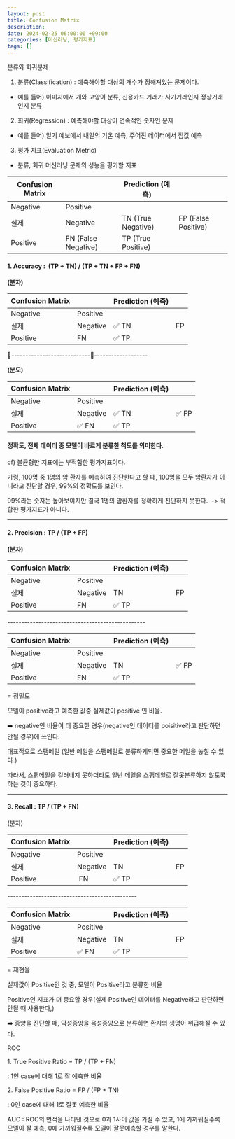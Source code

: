 ```yaml
---
layout: post
title: Confusion Matrix
description:
date: 2024-02-25 06:00:00 +09:00
categories: [머신러닝, 평가지표]
tags: []
---
```


분류와 회귀분제

1. 분류(Classification) : 예측해야할 대상의 개수가 정해져있는 문제이다.

- 예를 들어) 이미지에서 개와 고양이 분류, 신용카드 거래가 사기거래인지 정상거래인지 분류

2. 회귀(Regression) : 예측해야할 대상이 연속적인 숫자인 문제

- 예를 들어) 일기 예보에서 내일의 기온 예측, 주어진 데이터에서 집값 예측

3. 평가 지표(Evaluation Metric)

- 분류, 회귀 머신러닝 문제의 성능을 평가할 지표

| Confusion Matrix |                     | Prediction (예측)  |                     |
| ---------------- | ------------------- | ------------------ | ------------------- |
| Negative         | Positive            |
| 실제             | Negative            | TN (True Negative) | FP (False Positive) |
| Positive         | FN (False Negative) | TP (True Positive) |

#### **1\. Accuracy :  (TP + TN) / (TP + TN + FP + FN)**

**(분자)**

| Confusion Matrix |          | Prediction (예측) |     |
| ---------------- | -------- | ----------------- | --- |
| Negative         | Positive |
| 실제             | Negative | ✅ TN             | FP  |
| Positive         | FN       | ✅ TP             |

-----------------------------------------------

**(분모)**

| Confusion Matrix |          | Prediction (예측) |       |
| ---------------- | -------- | ----------------- | ----- |
| Negative         | Positive |
| 실제             | Negative | ✅ TN             | ✅ FP |
| Positive         | ✅ FN    | ✅ TP             |

#### 정확도, 전체 데이터 중 모델이 바르게 분류한 척도를 의미한다.

cf) 불균형한 지표에는 부적합한 평가지표이다.

가령, 100명 중 1명의 암 환자를 예측하여 진단한다고 할 때, 100명을 모두 암환자가 아니라고 진단할 경우, 99%의 정확도를 보인다.

99%라는 숫자는 높아보이지만 결국 1명의 암환자를 정확하게 진단하지 못한다.  -> 적합한 평가지표가 아니다.

---

#### **2\. Precision : TP / (TP + FP)**

**(분자)**

| Confusion Matrix |          | Prediction (예측) |     |
| ---------------- | -------- | ----------------- | --- |
| Negative         | Positive |
| 실제             | Negative | TN                | FP  |
| Positive         | FN       | ✅ TP             |

\-------------------------------------------------

| Confusion Matrix |          | Prediction (예측) |       |
| ---------------- | -------- | ----------------- | ----- |
| Negative         | Positive |
| 실제             | Negative | TN                | ✅ FP |
| Positive         | FN       | ✅ TP             |

\= 정밀도

모델이 positive라고 예측한 값중 실제값이 positive 인 비율.

➡️ negative인 비율이 더 중요한 경우(negative인 데이터를 poisitive라고 판단하면 안될 경우)에 쓰인다.

대표적으로 스팸메일 (일반 메일을 스팸메일로 분류하게되면 중요한 메일을 놓칠 수 있다.)

따라서, 스팸메일을 걸러내지 못하더라도 일반 메일을 스팸메일로 잘못분류하지 않도록 하는 것이 중요하다.

---

#### **3\. Recall : TP / (TP + FN)**

(분자)

| Confusion Matrix |          | Prediction (예측) |     |
| ---------------- | -------- | ----------------- | --- |
| Negative         | Positive |
| 실제             | Negative | TN                | FP  |
| Positive         |  FN      | ✅ TP             |

\----------------------------------------------

| Confusion Matrix |          | Prediction (예측) |     |
| ---------------- | -------- | ----------------- | --- |
| Negative         | Positive |
| 실제             | Negative | TN                | FP  |
| Positive         | ✅ FN    | ✅ TP             |

\= 재현율

실제값이 Positive인 것 중, 모델이 Positive라고 분류한 비율

Positive인 지표가 더 중요할 경우(실제 Positive인 데이터를 Negative라고 판단하면 안될 때 사용한다,)

➡️ 종양을 진단할 때, 악성종양을 음성종양으로 분류하면 환자의 생명이 위급해질 수 있다.

ROC

1\. True Positive Ratio = TP / (TP + FN)

: 1인 case에 대해 1로 잘 예측한 비율

2\. False Positive Ratio = FP / (FP + TN)

: 0인 case에 대해 1로 잘못 예측한 비율

AUC : ROC의 면적을 나타낸 것으로 0과 1사이 값을 가질 수 있고, 1에 가까워질수록 모델이 잘 예측, 0에 가까워질수록 모델이 잘못예측할 경우를 말한다.
